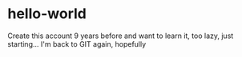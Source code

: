 # hello-world
Create this account 9 years before and want to learn it, too lazy, just starting...
I'm back to GIT again, hopefully
